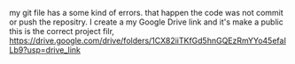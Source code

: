 my git file has a some kind of errors. that happen the code was not commit or push the repositry. 
I create a my Google Drive link and it's make a public
this is the correct project filr,   https://drive.google.com/drive/folders/1CX82iiTKfGd5hnGQEzRmYYo45efaILb9?usp=drive_link
